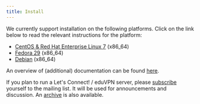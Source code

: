 ```yaml
---
title: Install
---
```


We currently support installation on the following platforms. Click on the 
link below to read the relevant instructions for the platform:

* [CentOS & Red Hat Enterprise Linux 7](https://github.com/eduvpn/documentation/blob/master/DEPLOY_CENTOS.md) (x86_64)
* [Fedora 29](https://github.com/eduvpn/documentation/blob/master/DEPLOY_FEDORA.md) (x86_64)
* [Debian](https://github.com/eduvpn/documentation/blob/master/DEPLOY_DEBIAN.md) (x86_64)

An overview of (additional) documentation can be found 
[here](https://github.com/eduvpn/documentation/blob/master/OVERVIEW.md).

If you plan to run a Let's Connect! / eduVPN server, please 
[subscribe](https://list.surfnet.nl/mailman/listinfo/eduvpn-deploy) yourself to
the mailing list. It will be used for announcements and discussion. An 
[archive](https://list.surfnet.nl/pipermail/eduvpn-deploy/) is also available.

